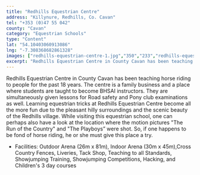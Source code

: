 ```yaml
---
title: "Redhills Equestrian Centre"
address: "Killynure, Redhills, Co. Cavan"
tel: "+353 (0)47 55 042"
county: "Cavan"
category: "Equestrian Schools"
type: "Content"
lat: "54.10403060913086"
lng: "-7.308368682861328"
images: ["redhills-equestrian-centre-1.jpg","350","233","redhills-equestrian-centre-2.jpg","262","206","redhills-equestrian-centre-3.jpg","250","166"]
excerpt: "Redhills Equestrian Centre in County Cavan has been teaching horse riding to people for the past 18 years. The centre is a family business and a place..."
---
```

<p>Redhills Equestrian Centre in County Cavan has been teaching horse riding to people for the past 18 years. The centre is a family business and a place where students are taught to become BHSAI instructors. They are simultaneously given lessons for Road safety and Pony club examinations as well. Learning equestrian tricks at Redhills Equestrian Centre become all the more fun due to the pleasant hilly surroundings and the scenic beauty of the Redhills village. While visiting this equestrian school, one can perhaps also have a look at the location where the motion pictures &quot;The Run of the Country&quot; and &quot;The Playboys&rdquo; were shot. So, if one happens to be fond of horse riding, he or she must give this place a try.  </p>  
    <ul> 
        <li>Facilities: Outdoor Arena (26m x 81m), Indoor Arena (30m x 45m),Cross Country Fences, Liveries, Tack Shop, Teaching to all Standards, Showjumping Training, Showjumping Competitions, Hacking, and Children's 3 day courses</li> </ul>